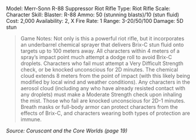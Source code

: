 Model: Merr-Sonn R-88 Suppressor Riot Rifle
Type: Riot Rifle
Scale: Character
Skill: Blaster: R-88
Ammo: 50 (stunning blasts)/10 (stun fluid)
Cost: 2,000
Availability: 2, X
Fire Rate: 1
Range: 3-20/50/100
Damage: 5D stun

> Game Notes: 
> Not only is this a powerful riot rifle, but it incorporates an underbarrel chemical sprayer that delivers Brix-C stun fluid onto targets up to 100 meters away. All characters within 4 meters of a spray’s impact point much attempt a dodge roll to avoid Brix-C droplets. Characters who fail must attempt a Very Difficult Strength check, or be knocked unconscious for 2D minutes. The chemical cloud extends 8 meters from the point of impact (with this likely being modified by local wind and weather conditions). Any characters in the aerosol cloud (including any who have already resisted contact with any droplets) must make a Moderate Strength check upon inhaling the mist. Those who fail are knocked unconscious for 2D-1 minutes. Breath masks or full-body armor can protect characters from the effects of Brix-C, and characters wearing both types of protection are immune.
> 

*Source: Coruscant and the Core Worlds (page 19)*